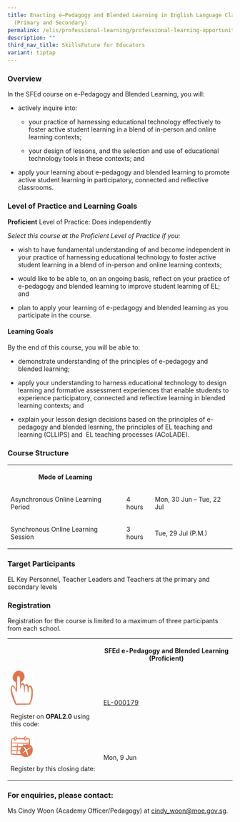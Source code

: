 ```yaml
---
title: Enacting e–Pedagogy and Blended Learning in English Language Classrooms
  (Primary and Secondary)
permalink: /elis/professional-learning/professional-learning-opportunities/epedagogy/
description: ""
third_nav_title: SkillsFuture for Educators
variant: tiptap
---
```

<h3>Overview</h3>
<p>In the SFEd course on e-Pedagogy and Blended Learning, you will:</p>
<ul>
<li>
<p>actively inquire into:</p>
<ul data-tight="true" class="tight">
<li>
<p>your practice of harnessing educational technology effectively to foster
active student learning in a blend of in-person and online learning contexts;</p>
</li>
<li>
<p>your design of lessons, and the selection and use of educational technology
tools in these contexts; and</p>
</li>
</ul>
</li>
<li>
<p>apply your learning about e-pedagogy and blended learning to promote active
student learning in participatory, connected and reflective classrooms.</p>
</li>
</ul>
<h3>Level of Practice and Learning Goals</h3>
<p><strong>Proficient</strong>&nbsp;Level of Practice: Does independently</p>
<p><em>Select this course at the Proficient Level of Practice if you:</em>
</p>
<ul data-tight="true" class="tight">
<li>
<p>wish to have fundamental understanding of and become independent in your
practice of harnessing educational technology to foster active student
learning in a blend of in-person and online learning contexts;</p>
</li>
<li>
<p>would like to be able to, on an ongoing basis, reflect on your practice
of e-pedagogy and blended learning to improve student learning of EL; and</p>
</li>
<li>
<p>plan to apply your learning of e-pedagogy and blended learning as you
participate in the course.</p>
</li>
</ul>
<h4>Learning Goals</h4>
<p>By the end of this course, you will be able to:</p>
<ul data-tight="true" class="tight">
<li>
<p>demonstrate understanding of the principles of e-pedagogy and blended
learning;</p>
</li>
<li>
<p>apply your understanding to harness educational technology to design learning
and formative assessment experiences that enable students to experience
participatory, connected and reflective learning in blended learning contexts;
and</p>
</li>
<li>
<p>explain your lesson design decisions based on the principles of e-pedagogy
and blended learning, the principles of EL teaching and learning (CLLIPS)
and&nbsp; EL teaching processes (ACoLADE).</p>
</li>
</ul>
<h3>Course Structure</h3>
<table style="minWidth: 75px">
<colgroup>
<col>
<col>
<col>
</colgroup>
<tbody>
<tr>
<th rowspan="1" colspan="1">
<p>Mode of Learning</p>
</th>
<th rowspan="1" colspan="1">
<p></p>
</th>
<th rowspan="1" colspan="1">
<p></p>
</th>
</tr>
<tr>
<td rowspan="1" colspan="1">
<p>Asynchronous Online Learning Period</p>
</td>
<td rowspan="1" colspan="1">
<p>4 hours</p>
</td>
<td rowspan="1" colspan="1">
<p>Mon, 30 Jun – Tue, 22 Jul</p>
</td>
</tr>
<tr>
<td rowspan="1" colspan="1">
<p>Synchronous Online Learning Session</p>
</td>
<td rowspan="1" colspan="1">
<p>3 hours</p>
</td>
<td rowspan="1" colspan="1">
<p>Tue, 29 Jul (P.M.)</p>
</td>
</tr>
</tbody>
</table>
<h3>Target Participants</h3>
<p>EL Key Personnel, Teacher Leaders and Teachers at the primary and secondary
levels</p>
<h3>Registration</h3>
<p>Registration for the course is limited to a maximum of three participants
from each school.</p>
<table style="minWidth: 50px">
<colgroup>
<col>
<col>
</colgroup>
<tbody>
<tr>
<th rowspan="1" colspan="1">
<p></p>
</th>
<th rowspan="1" colspan="1">
<p><strong>SFEd e-Pedagogy and Blended Learning (Proficient)</strong>
</p>
</th>
</tr>
<tr>
<td rowspan="1" colspan="1">
<div class="isomer-image-wrapper">
<img style="width:50px" height="auto" width="100%" alt="Picture11" src="/images/picture11.png">
</div>
<p>Register on <strong>OPAL2.0</strong> using this code:</p>
</td>
<td rowspan="1" colspan="1">
<p><a href="https://www.opal2.moe.edu.sg/app/learner/detail/course/0db86f5c-f88a-4113-8b63-b7deb25390a8" rel="noopener noreferrer nofollow" target="_blank">EL-000179</a>
</p>
</td>
</tr>
<tr>
<td rowspan="1" colspan="1">
<div class="isomer-image-wrapper">
<img style="width:50px" height="auto" width="100%" alt="Picture12" src="/images/picture12.png">
</div>
<p>Register by this closing date:</p>
</td>
<td rowspan="1" colspan="1">
<p>Mon, 9 Jun</p>
</td>
</tr>
</tbody>
</table>
<h3>For enquiries, please contact:</h3>
<p>Ms Cindy Woon (Academy Officer/Pedagogy) at <a href="mailto:cindy_woon@moe.gov.sg" rel="noopener noreferrer nofollow" target="_blank">cindy_woon@moe.gov.sg</a>.</p>
<p></p>
<p></p>